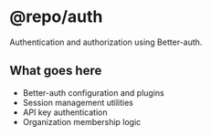 # @repo/auth

Authentication and authorization using Better-auth.

## What goes here

- Better-auth configuration and plugins
- Session management utilities
- API key authentication
- Organization membership logic
